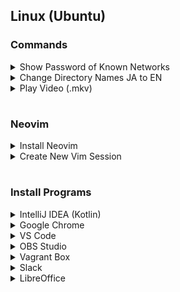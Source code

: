 ## **Linux (Ubuntu)**

### Commands
<details>
<summary>Show Password of Known Networks</summary>

```bash
$ ls /etc/NetworkManager/system-connections
$ sudo cat /etc/NetworkManager/system-connections/NETWORK_NAME
# Pre-Shared Key (psk) reveals the password
```
</details>

<details>
<summary>Change Directory Names JA to EN</summary>

```bash
$ LANG=C
$ xdg-user-dirs-update
```
</details>

<details>
<summary>Play Video (.mkv)</summary>

```bash
xdg-open ./VIDEO_NAME.mkv
```
</details>

#
### Neovim  
<details>
<summary>Install Neovim</summary>

```bash
$ cd ~/PROJETCS/PG/Shell/nvim
$ ./nvim.sh

# Includes: Python3, Java, NodeJS
# Updates: .bash_aliases
```
</details>

<details>
<summary>Create New Vim Session</summary>

```bash
$ nvim -p FILE_NAMES 
:tabdo | set splitright | vsplit INPUT.txt | vertical resize -35
:tabdo | set splitbelow | split OUTPUT.txt
:mks ~/.config/nvim/session/SESSEION_NAME
$ nvim -S PATH/SESSION_NAME
```
</details>

#
### Install Programs
<details>
<summary>IntelliJ IDEA (Kotlin)</summary>

Download [IntelliJ IDEA](https://www.jetbrains.com/idea/download/#section=linux). Note: file must be .tar.gz

```bash
# sudo apt update
# sudo apt install -y default-jre default-jdk

$ cd Downloads
$ tar -xf idealE...tar.gz -C ~/Documents
$ cd ~/Documents/idea-IC.../bin
$ ./idea.sh
```

**Desktop Icon:**
- Open IntelliJ IDEA
- Tools > Create Desktop Entry 
</details>

<details>
<summary>Google Chrome</summary>

Download [Google Chrome](https://www.google.co.jp/chrome/browser/desktop/index.html) and move to downloaded directory

```bash
$ sudo apt install ./google-chrome-stable_current_amd64.deb
```

**Disable Tab Search**
- Search in address bar chrome://flags
- Search "Tab Search" and disable 
</details>

<details>
<summary>VS Code</summary>

```bash
$ sudo apt install software-properties-common apt-transport-https wge
$ wget -q https://packages.microsoft.com/keys/microsoft.asc -O- | sudo apt-key add -
$ sudo add-apt-repository "deb [arch=amd64] https://packages.microsoft.com/repos/vscode stable main"
$ sudo apt install code
```
</details>

<details>
<summary>OBS Studio</summary>

```bash
sudo apt install obs-studio -y 
```
</details>

<details>
<summary>Vagrant Box</summary>

```bash
$ sudo apt install virtualbox

# Create Box
$ mkdir ~/Boxes/TEST && cd $_
$ vagrant box add ubuntu/focal64
$ vagrant init ubuntu/focal64
$ vagrant up && vagrant ssh
$ exit
$ vagrant halt

$ vagrant box list
$ vagrant destroy
$ vagrant status
```
</details>

<details>
<summary>Slack</summary>

```bash
$ sudo snap install slack --classic
$ sudo snap remove slack
```
</details>

<details>
<summary>LibreOffice</summary>

```bash
$ sudo snap install libreoffice
$ sudo snap remove libreoffice
```
</details>
